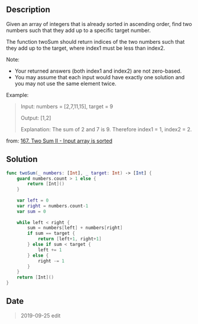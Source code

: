 ## Description


Given an array of integers that is already sorted in ascending order, find two numbers such that they add up to a specific target number.

The function twoSum should return indices of the two numbers such that they add up to the target, where index1 must be less than index2.

Note:

- Your returned answers (both index1 and index2) are not zero-based.
- You may assume that each input would have exactly one solution and you may not use the same element twice.

Example:

> Input: numbers = [2,7,11,15], target = 9
> 
> Output: [1,2]
> 
> Explanation: The sum of 2 and 7 is 9. Therefore index1 = 1, index2 = 2.


from: [167. Two Sum II - Input array is sorted](https://leetcode.com/problems/two-sum-ii-input-array-is-sorted/)

## Solution

```swift
func twoSum(_ numbers: [Int], _ target: Int) -> [Int] {
    guard numbers.count > 1 else {
        return [Int]()
    }
    
    var left = 0
    var right = numbers.count-1
    var sum = 0
    
    while left < right {
        sum = numbers[left] + numbers[right]
        if sum == target {
            return [left+1, right+1]
        } else if sum < target {
            left += 1
        } else {
            right -= 1
        }
    }
    return [Int]()
}
```

## Date

>  2019-09-25 edit